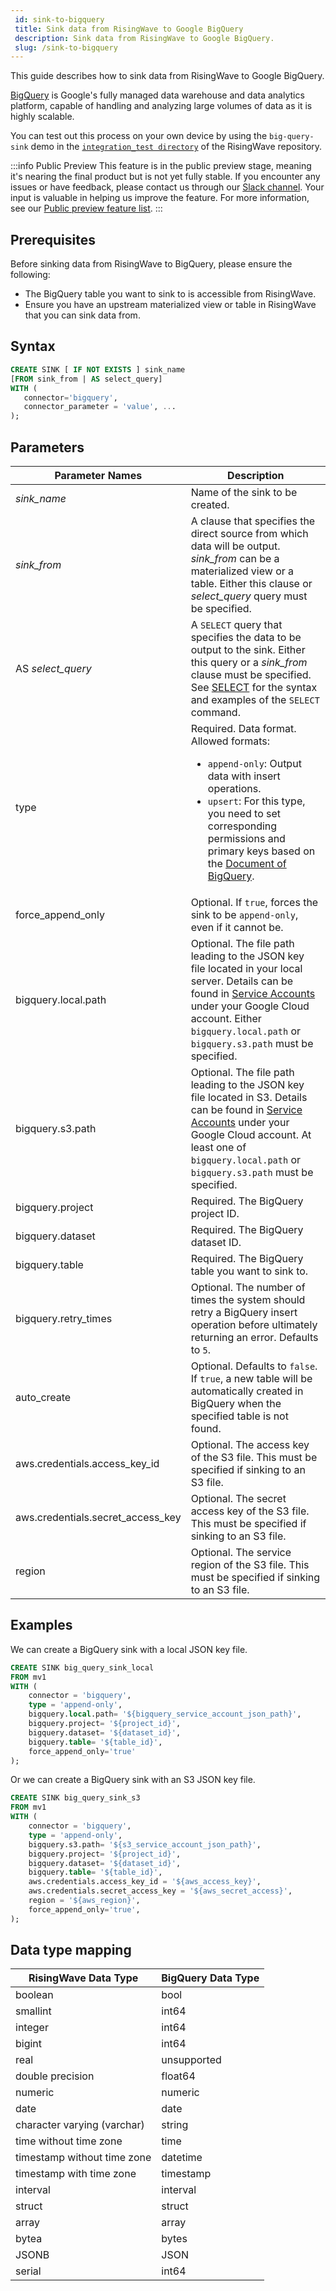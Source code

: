 ```yaml
---
 id: sink-to-bigquery
 title: Sink data from RisingWave to Google BigQuery
 description: Sink data from RisingWave to Google BigQuery.
 slug: /sink-to-bigquery
---
```


This guide describes how to sink data from RisingWave to Google BigQuery.

[BigQuery](https://cloud.google.com/bigquery?hl=en) is Google's fully managed data warehouse and data analytics platform, capable of handling and analyzing large volumes of data as it is highly scalable.

You can test out this process on your own device by using the `big-query-sink` demo in the [`integration_test directory`](https://github.com/risingwavelabs/risingwave/tree/main/integration_tests) of the RisingWave repository.

:::info Public Preview
This feature is in the public preview stage, meaning it's nearing the final product but is not yet fully stable. If you encounter any issues or have feedback, please contact us through our [Slack channel](https://www.risingwave.com/slack). Your input is valuable in helping us improve the feature. For more information, see our [Public preview feature list](/product-lifecycle/#features-in-the-public-preview-stage).
:::

## Prerequisites

Before sinking data from RisingWave to BigQuery, please ensure the following:

- The BigQuery table you want to sink to is accessible from RisingWave.
- Ensure you have an upstream materialized view or table in RisingWave that you can sink data from.

## Syntax

```sql
CREATE SINK [ IF NOT EXISTS ] sink_name
[FROM sink_from | AS select_query]
WITH (
   connector='bigquery',
   connector_parameter = 'value', ...
);
```

## Parameters

| Parameter Names | Description |
| --------------- | ---------------------------------------------------------------------- |
|*sink_name*| Name of the sink to be created.|
|*sink_from*| A clause that specifies the direct source from which data will be output. *sink_from* can be a materialized view or a table. Either this clause or *select_query* query must be specified.|
|AS *select_query*| A `SELECT` query that specifies the data to be output to the sink. Either this query or a *sink_from* clause must be specified. See [SELECT](/sql/commands/sql-select.md) for the syntax and examples of the `SELECT` command.|
| type | Required. Data format. Allowed formats:<ul><li> `append-only`: Output data with insert operations.</li><li>`upsert`: For this type, you need to set corresponding permissions and primary keys based on the [Document of BigQuery](https://cloud.google.com/bigquery/docs/change-data-capture).</li></ul>|
| force_append_only | Optional. If `true`, forces the sink to be `append-only`, even if it cannot be. |
| bigquery.local.path | Optional. The file path leading to the JSON key file located in your local server. Details can be found in [Service Accounts](https://console.cloud.google.com/iam-admin/serviceaccounts) under your Google Cloud account. Either `bigquery.local.path` or `bigquery.s3.path` must be specified. |
| bigquery.s3.path | Optional. The file path leading to the JSON key file located in S3. Details can be found in [Service Accounts](https://console.cloud.google.com/iam-admin/serviceaccounts) under your Google Cloud account. At least one of `bigquery.local.path` or `bigquery.s3.path` must be specified.|
| bigquery.project | Required. The BigQuery project ID. |
| bigquery.dataset | Required. The BigQuery dataset ID. |
| bigquery.table | Required. The BigQuery table you want to sink to. |
| bigquery.retry_times |Optional. The number of times the system should retry a BigQuery insert operation before ultimately returning an error. Defaults to `5`. |
| auto_create | Optional. Defaults to `false`. If `true`, a new table will be automatically created in BigQuery when the specified table is not found.|
| aws.credentials.access_key_id | Optional. The access key of the S3 file. This must be specified if sinking to an S3 file. |
| aws.credentials.secret_access_key | Optional. The secret access key of the S3 file. This must be specified if sinking to an S3 file.|
| region | Optional. The service region of the S3 file. This must be specified if sinking to an S3 file. |

## Examples

We can create a BigQuery sink with a local JSON key file.

```sql
CREATE SINK big_query_sink_local
FROM mv1
WITH (
    connector = 'bigquery',
    type = 'append-only',
    bigquery.local.path= '${bigquery_service_account_json_path}',
    bigquery.project= '${project_id}',
    bigquery.dataset= '${dataset_id}',
    bigquery.table= '${table_id}',
    force_append_only='true'
);
```

Or we can create a BigQuery sink with an S3 JSON key file.

```sql
CREATE SINK big_query_sink_s3
FROM mv1
WITH (
    connector = 'bigquery',
    type = 'append-only',
    bigquery.s3.path= '${s3_service_account_json_path}',
    bigquery.project= '${project_id}',
    bigquery.dataset= '${dataset_id}',
    bigquery.table= '${table_id}',
    aws.credentials.access_key_id = '${aws_access_key}',
    aws.credentials.secret_access_key = '${aws_secret_access}',
    region = '${aws_region}',
    force_append_only='true',
);
```

## Data type mapping

|RisingWave Data Type | BigQuery Data Type|
|-----|-----|
|boolean | bool |
|smallint | int64 |
|integer |int64|
|bigint |int64|
|real |unsupported|
|double precision |float64|
|numeric |numeric|
|date |date|
|character varying (varchar) |string|
|time without time zone |time|
|timestamp without time zone |datetime|
|timestamp with time zone |timestamp|
|interval |interval|
|struct | struct|
|array |array |
|bytea| bytes|
|JSONB |JSON|
|serial| int64|
